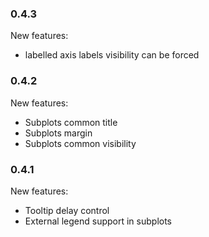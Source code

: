 ### 0.4.3
New features:
 - labelled axis labels visibility can be forced

### 0.4.2

New features:
 - Subplots common title
 - Subplots margin
 - Subplots common visibility

### 0.4.1 

New features:
 - Tooltip delay control
 - External legend support in subplots
